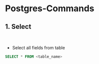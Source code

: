 # Postgres-Commands

## 1. Select

&nbsp;

* Select all fields from table

```sql
SELECT * FROM <table_name>
```